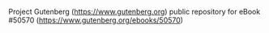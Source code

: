 Project Gutenberg (https://www.gutenberg.org) public repository for
eBook #50570 (https://www.gutenberg.org/ebooks/50570)
